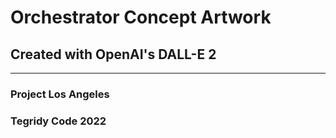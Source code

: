 # Orchestrator Concept Artwork
## Created with OpenAI's DALL-E 2

***

### Project Los Angeles
### Tegridy Code 2022
